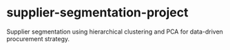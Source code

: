 # supplier-segmentation-project
Supplier segmentation using hierarchical clustering and PCA for data-driven procurement strategy.
